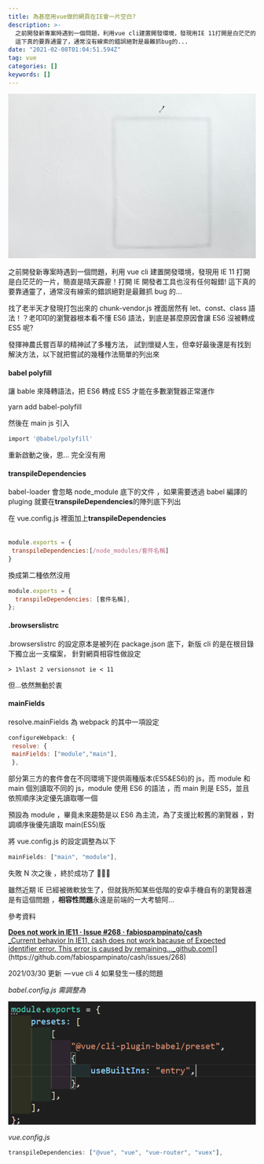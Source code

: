 ```yaml
---
title: 為甚麼用vue做的網頁在IE會一片空白?
description: >-
  之前開發新專案時遇到一個問題，利用vue cli建置開發環境，發現用IE 11打開是白茫茫的一片，簡直是晴天霹靂！打開IE開發者工具也沒有任何報錯!
  這下真的要靠通靈了，通常沒有線索的錯誤絕對是最難抓bug的...
date: "2021-02-08T01:04:51.594Z"
tag: vue
categories: []
keywords: []
---
```


![](/img/1__DP07gChrE7NtPN__dnmAi6Q.jpeg)

之前開發新專案時遇到一個問題，利用 vue cli 建置開發環境，發現用 IE 11 打開是白茫茫的一片，簡直是晴天霹靂！打開 IE 開發者工具也沒有任何報錯! 這下真的要靠通靈了，通常沒有線索的錯誤絕對是最難抓 bug 的...

找了老半天才發現打包出來的 chunk-vendor.js 裡面居然有 let、const、class 語法！？老叩叩的瀏覽器根本看不懂 ES6 語法，到底是甚麼原因會讓 ES6 沒被轉成 ES5 呢?

發揮神農氏嘗百草的精神試了多種方法， 試到懷疑人生，但幸好最後還是有找到解決方法，以下就把嘗試的幾種作法簡單的列出來

#### **babel polyfill**

讓 bable 來降轉語法，把 ES6 轉成 ES5 才能在多數瀏覽器正常運作

yarn add babel-polyfill

然後在 main js 引入

```bash
import '@babel/polyfill'
```

重新啟動之後，恩… 完全沒有用

#### **transpileDependencies**

babel-loader 會忽略 node_module 底下的文件 ，如果需要透過 babel 編譯的 pluging 就要在**transpileDependencies**的陣列底下列出

在 vue.config.js 裡面加上**transpileDependencies**

```javascript

module.exports = {
 transpileDependencies:[/node_modules/套件名稱]
}
```

換成第二種依然沒用

```javascript
module.exports = {
  transpileDependencies: [套件名稱],
};
```

#### **.browserslistrc**

.browserslistrc 的設定原本是被列在 package.json 底下，新版 cli 的是在根目錄下獨立出一支檔案， 針對網頁相容性做設定

```
> 1%last 2 versionsnot ie < 11
```

但…依然無動於衷

#### **mainFields**

resolve.mainFields 為 webpack 的其中一項設定

```javascript
configureWebpack: {
 resolve: {
 mainFields: ["module","main"],
 },
```

部分第三方的套件會在不同環境下提供兩種版本(ES5&ES6)的 js，而 module 和 main 個別讀取不同的 js，module 使用 ES6 的語法 ，而 main 則是 ES5，並且依照順序決定優先讀取哪一個

預設為 module ，畢竟未來趨勢是以 ES6 為主流，為了支援比較舊的瀏覽器 ，對調順序後優先讀取 main(ES5)版

將 vue.config.js 的設定調整為以下

```javascript
mainFields: ["main", "module"],
```

失敗 N 次之後 ，終於成功了 🎉🎉🎉

雖然近期 IE 已經被微軟放生了，但就我所知某些低階的安卓手機自有的瀏覽器還是有這個問題 ，**相容性問題**永遠是前端的一大考驗阿...

參考資料

[**Does not work in IE11 · Issue #268 · fabiospampinato/cash**  
\_Current behavior In IE11, cash does not work bacause of Expected identifier error. This error is caused by remaining…\_github.com](https://github.com/fabiospampinato/cash/issues/268 "https://github.com/fabiospampinato/cash/issues/268")[](https://github.com/fabiospampinato/cash/issues/268)

2021/03/30 更新  — vue cli 4 如果發生一樣的問題

_babel.config.js 需調整為_

![](/img/1__WW23Rtq6DQ__vqyaELKMlzw.png)

_vue.config.js_

```javascript
transpileDependencies: ["@vue", "vue", "vue-router", "vuex"],
```
